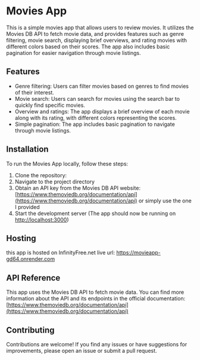# Movies App

This is a simple movies app that allows users to review movies. It utilizes the Movies DB API to fetch movie data, and provides features such as genre filtering, movie search, displaying brief overviews, and rating movies with different colors based on their scores. The app also includes basic pagination for easier navigation through movie listings.

## Features

- Genre filtering: Users can filter movies based on genres to find movies of their interest.
- Movie search: Users can search for movies using the search bar to quickly find specific movies.
- Overview and ratings: The app displays a brief overview of each movie along with its rating, with different colors representing the scores.
- Simple pagination: The app includes basic pagination to navigate through movie listings.

## Installation

To run the Movies App locally, follow these steps:

1. Clone the repository:
2. Navigate to the project directory
3. Obtain an API key from the Movies DB API website: [https://www.themoviedb.org/documentation/api](https://www.themoviedb.org/documentation/api) or simply use the one I provided
4. Start the development server (The app should now be running on [http://localhost:3000](http://localhost:3000))

## Hosting

this app is hosted on InfinityFree.net
live url: https://movieapp-gd64.onrender.com

## API Reference

This app uses the Movies DB API to fetch movie data. You can find more information about the API and its endpoints in the official documentation: [https://www.themoviedb.org/documentation/api](https://www.themoviedb.org/documentation/api)

## Contributing

Contributions are welcome! If you find any issues or have suggestions for improvements, please open an issue or submit a pull request.
